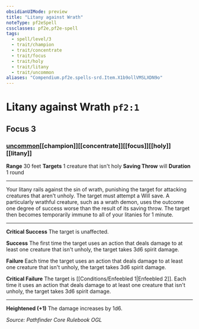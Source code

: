```yaml
---
obsidianUIMode: preview
title: "Litany against Wrath"
noteType: pf2eSpell
cssclasses: pf2e,pf2e-spell
tags:
  - spell/level/3
  - trait/champion
  - trait/concentrate
  - trait/focus
  - trait/holy
  - trait/litany
  - trait/uncommon
aliases: "Compendium.pf2e.spells-srd.Item.X1b9ollVMSLXDN9o" 
---
```

# Litany against Wrath  `pf2:1`  
## Focus 3
### [uncommon](uncommon "Uncommon Rarity Trait")[[champion]][[concentrate]][[focus]][[holy]][[litany]]

**Range** 30 feet
**Targets** 1 creature that isn&#x27;t holy
**Saving Throw**  will
**Duration** 1 round
* * * 
Your litany rails against the sin of wrath, punishing the target for attacking creatures that aren't unholy. The target must attempt a Will save. A particularly wrathful creature, such as a wrath demon, uses the outcome one degree of success worse than the result of its saving throw. The target then becomes temporarily immune to all of your litanies for 1 minute.

* * *

**Critical Success** The target is unaffected.

**Success** The first time the target uses an action that deals damage to at least one creature that isn't unholy, the target takes 3d6 spirit damage.

**Failure** Each time the target uses an action that deals damage to at least one creature that isn't unholy, the target takes 3d6 spirit damage.

**Critical Failure** The target is [[Conditions/Enfeebled 1|Enfeebled 2]]. Each time it uses an action that deals damage to at least one creature that isn't unholy, the target takes 3d6 spirit damage.

* * *

**Heightened (+1)** The damage increases by 1d6.

*Source: Pathfinder Core Rulebook*
*OGL*